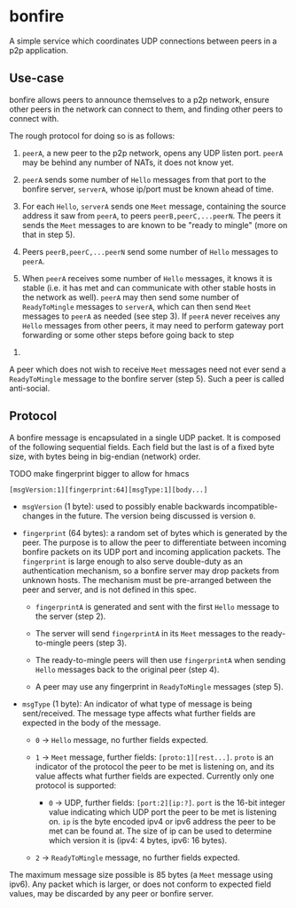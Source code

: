 # bonfire

A simple service which coordinates UDP connections between peers in a p2p
application.

## Use-case

bonfire allows peers to announce themselves to a p2p network, ensure other peers
in the network can connect to them, and finding other peers to connect with.

The rough protocol for doing so is as follows:

1) `peerA`, a new peer to the p2p network, opens any UDP listen port. `peerA`
may be behind any number of NATs, it does not know yet.

2) `peerA` sends some number of `Hello` messages from that port to the bonfire
server, `serverA`, whose ip/port must be known ahead of time.

3) For each `Hello`, `serverA` sends one `Meet` message, containing the source
address it saw from `peerA`, to peers `peerB,peerC,...peerN`. The peers it sends
the `Meet` messages to are known to be "ready to mingle" (more on that in step
5).

4) Peers `peerB,peerC,...peerN` send some number of `Hello` messages to `peerA`.

5) When `peerA` receives some number of `Hello` messages, it knows it is stable
(i.e. it has met and can communicate with other stable hosts in the network as
well). `peerA` may then send some number of `ReadyToMingle` messages to
`serverA`, which can then send `Meet` messages to `peerA` as needed (see step
3). If `peerA` never receives any `Hello` messages from other peers, it may need
to perform gateway port forwarding or some other steps before going back to step
1.


A peer which does not wish to receive `Meet` messages need not ever send a
`ReadyToMingle` message to the bonfire server (step 5). Such a peer is called
anti-social.

## Protocol

A bonfire message is encapsulated in a single UDP packet. It is composed of the
following sequential fields. Each field but the last is of a fixed byte size,
with bytes being in big-endian (network) order.

TODO make fingerprint bigger to allow for hmacs

```
[msgVersion:1][fingerprint:64][msgType:1][body...]

```

* `msgVersion` (1 byte): used to possibly enable backwards incompatible-changes
  in the future. The version being discussed is version `0`.

* `fingerprint` (64 bytes): a random set of bytes which is generated by the
  peer. The purpose is to allow the peer to differentiate between incoming
  bonfire packets on its UDP port and incoming application packets. The
  `fingerprint` is large enough to also serve double-duty as an authentication
  mechanism, so a bonfire server may drop packets from unknown hosts. The
  mechanism must be pre-arranged between the peer and server, and is not defined
  in this spec.

    * `fingerprintA` is generated and sent with the first `Hello` message to
      the server (step 2).

    * The server will send `fingerprintA` in its `Meet` messages to the
      ready-to-mingle peers (step 3).

    * The ready-to-mingle peers will then use `fingerprintA` when sending
      `Hello` messages back to the original peer (step 4).

    * A peer may use any fingerprint in `ReadyToMingle` messages (step 5).

* `msgType` (1 byte): An indicator of what type of message is being
  sent/received. The message type affects what further fields are expected in
  the body of the message.

    * `0` -> `Hello` message, no further fields expected.

    * `1` -> `Meet` message, further fields: `[proto:1][rest...]`. `proto` is an
      indicator of the protocol the peer to be met is listening on, and its
      value affects what further fields are expected. Currently only one
      protocol is supported:

        * `0` -> UDP, further fields: `[port:2][ip:?]`. `port` is the 16-bit
          integer value indicating which UDP port the peer to be met is
          listening on. `ip` is the byte encoded ipv4 or ipv6 address the peer
          to be met can be found at. The size of ip can be used to determine
          which version it is (ipv4: 4 bytes, ipv6: 16 bytes).

    * `2` -> `ReadyToMingle` message, no further fields expected.

The maximum message size possible is 85 bytes (a `Meet` message using ipv6). Any
packet which is larger, or does not conform to expected field values, may be
discarded by any peer or bonfire server.
